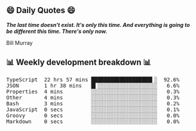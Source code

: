 ## 😄 Daily Quotes 😄

_**The last time doesn't exist. It's only this time. And everything is going to be different this time. There's only now.**_

Bill Murray



## 📊 Weekly development breakdown 📊

<pre>TypeScript  22 hrs 57 mins ███████████████████▍░  92.6%
JSON        1 hr 38 mins   █▍░░░░░░░░░░░░░░░░░░░   6.6%
Properties  4 mins         ░░░░░░░░░░░░░░░░░░░░░   0.3%
Other       4 mins         ░░░░░░░░░░░░░░░░░░░░░   0.3%
Bash        3 mins         ░░░░░░░░░░░░░░░░░░░░░   0.2%
JavaScript  0 secs         ░░░░░░░░░░░░░░░░░░░░░   0.1%
Groovy      0 secs         ░░░░░░░░░░░░░░░░░░░░░   0.0%
Markdown    0 secs         ░░░░░░░░░░░░░░░░░░░░░   0.0%</pre>